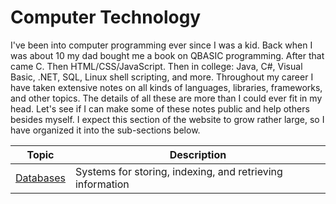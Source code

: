 # Computer Technology

I've been into computer programming ever since I was a kid.  Back when I was about 10 my dad bought me a book on QBASIC programming.  After that came C.  Then HTML/CSS/JavaScript.  Then in college: Java, C#, Visual Basic, .NET, SQL, Linux shell scripting, and more.  Throughout my career I have taken extensive notes on all kinds of languages, libraries, frameworks, and other topics.  The details of all these are more than I could ever fit in my head.  Let's see if I can make some of these notes public and help others besides myself.  I expect this section of the website to grow rather large, so I have organized it into the sub-sections below.

| Topic | Description |
|-------|-------------|
| [Databases](computer-technology/databases.md) | Systems for storing, indexing, and retrieving information | 
